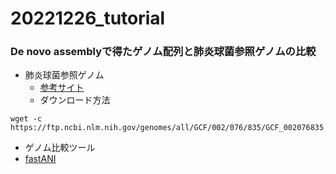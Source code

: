 # 20221226_tutorial
### De novo assemblyで得たゲノム配列と肺炎球菌参照ゲノムの比較
- 肺炎球菌参照ゲノム
  - [参考サイト](https://www.ncbi.nlm.nih.gov/genome/176)
  - ダウンロード方法
```
wget -c https://ftp.ncbi.nlm.nih.gov/genomes/all/GCF/002/076/835/GCF_002076835.1_ASM207683v1/GCF_002076835.1_ASM207683v1_genomic.fna.gz
```

- ゲノム比較ツール
 - [fastANI](https://github.com/ParBLiSS/FastANI)

